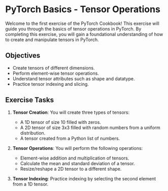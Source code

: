 # PyTorch Basics - Tensor Operations

Welcome to the first exercise of the PyTorch Cookbook! This exercise will guide you through the basics of tensor operations in PyTorch. By completing this exercise, you will gain a foundational understanding of how to create and manipulate tensors in PyTorch.

## Objectives

- Create tensors of different dimensions.
- Perform element-wise tensor operations.
- Understand tensor attributes such as shape and datatype.
- Practice tensor indexing and slicing.

## Exercise Tasks

1. **Tensor Creation**: You will create three types of tensors:

   - A 1D tensor of size 10 filled with zeros.
   - A 2D tensor of size 3x3 filled with random numbers from a uniform distribution.
   - A tensor created from a Python list of numbers.

2. **Tensor Operations**: You will perform the following operations:

   - Element-wise addition and multiplication of tensors.
   - Calculate the mean and standard deviation of a tensor.
   - Resize/reshape a 2D tensor to a different shape.

3. **Tensor Indexing**: Practice indexing by selecting the second element from a 1D tensor.

